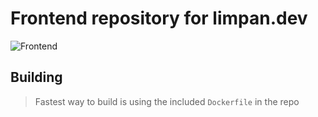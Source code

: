# Frontend repository for limpan.dev
![Frontend](https://github.com/linus-jansson/limpan-frontend/actions/workflows/react.yml/badge.svg?branch=main)

## Building
> Fastest way to build is using the included `Dockerfile` in the repo